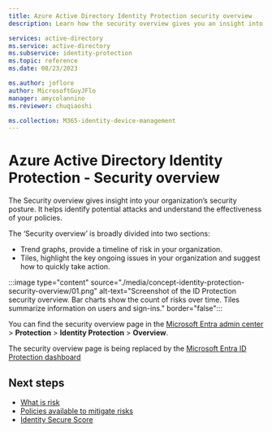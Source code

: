 ```yaml
---
title: Azure Active Directory Identity Protection security overview
description: Learn how the security overview gives you an insight into your organization’s security posture. 

services: active-directory
ms.service: active-directory
ms.subservice: identity-protection
ms.topic: reference
ms.date: 08/23/2023

ms.author: joflore
author: MicrosoftGuyJFlo
manager: amycolannino
ms.reviewer: chuqiaoshi

ms.collection: M365-identity-device-management
---
```

# Azure Active Directory Identity Protection - Security overview

The Security overview gives insight into your organization’s security posture. It helps identify potential attacks and understand the effectiveness of your policies.

The ‘Security overview’ is broadly divided into two sections:

- Trend graphs, provide a timeline of risk in your organization.
- Tiles, highlight the key ongoing issues in your organization and suggest how to quickly take action.

:::image type="content" source="./media/concept-identity-protection-security-overview/01.png" alt-text="Screenshot of the ID Protection security overview. Bar charts show the count of risks over time. Tiles summarize information on users and sign-ins." border="false":::

You can find the security overview page in the [Microsoft Entra admin center](https://entra.microsoft.com) > **Protection** > **Identity Protection** > **Overview**.

The security overview page is being replaced by the [Microsoft Entra ID Protection dashboard](id-protection-dashboard.md)

## Next steps

- [What is risk](concept-identity-protection-risks.md)
- [Policies available to mitigate risks](concept-identity-protection-policies.md)
- [Identity Secure Score](../fundamentals/identity-secure-score.md)
